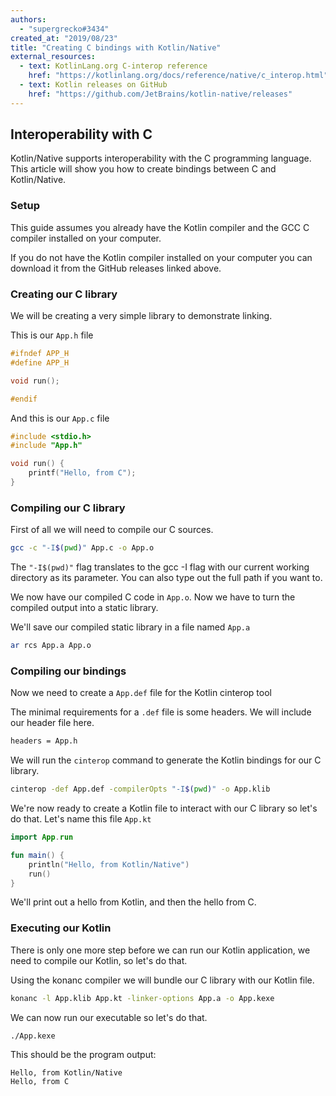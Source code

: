```yaml
---
authors:
  - "supergrecko#3434"
created_at: "2019/08/23"
title: "Creating C bindings with Kotlin/Native"
external_resources:
  - text: KotlinLang.org C-interop reference
    href: "https://kotlinlang.org/docs/reference/native/c_interop.html"
  - text: Kotlin releases on GitHub
    href: "https://github.com/JetBrains/kotlin-native/releases"
---
```


## Interoperability with C

Kotlin/Native supports interoperability with the C programming language. This article will show you how to create bindings between C and Kotlin/Native.

### Setup

This guide assumes you already have the Kotlin compiler and the GCC C compiler installed on your computer.

If you do not have the Kotlin compiler installed on your computer you can download it from the GitHub releases linked above.

### Creating our C library

We will be creating a very simple library to demonstrate linking.

This is our `App.h` file

```c
#ifndef APP_H
#define APP_H

void run();

#endif
```

And this is our `App.c` file

```c
#include <stdio.h>
#include "App.h"

void run() {
    printf("Hello, from C");
}
```

### Compiling our C library

First of all we will need to compile our C sources.

```bash
gcc -c "-I$(pwd)" App.c -o App.o
```

The `"-I$(pwd)"` flag translates to the gcc -I flag with our current working directory as its parameter. You can also type out the full path if you want to.

We now have our compiled C code in `App.o`. Now we have to turn the compiled output into a static library.

We'll save our compiled static library in a file named `App.a`

```bash
ar rcs App.a App.o
```

### Compiling our bindings

Now we need to create a `App.def` file for the Kotlin cinterop tool

The minimal requirements for a `.def` file is some headers. We will include our header file here.

```def
headers = App.h
```

We will run the `cinterop` command to generate the Kotlin bindings for our C library.

```bash
cinterop -def App.def -compilerOpts "-I$(pwd)" -o App.klib
```

We're now ready to create a Kotlin file to interact with our C library so let's do that. Let's name this file `App.kt`

```kotlin
import App.run

fun main() {
    println("Hello, from Kotlin/Native")
    run()
}
```

We'll print out a hello from Kotlin, and then the hello from C.

### Executing our Kotlin

There is only one more step before we can run our Kotlin application, we need to compile our Kotlin, so let's do that.

Using the konanc compiler we will bundle our C library with our Kotlin file.

```bash
konanc -l App.klib App.kt -linker-options App.a -o App.kexe
```

We can now run our executable so let's do that.

```bash
./App.kexe
```

This should be the program output:

```text
Hello, from Kotlin/Native
Hello, from C
```
